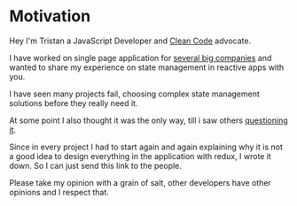 # Motivation

Hey I'm Tristan a JavaScript Developer and [Clean Code](https://www.youtube.com/watch?v=UjhX2sVf0eg) advocate.

I have worked on single page application for [several big companies](https://firsttris.github.io/gatsby-cv/) and wanted to share my experience on state management in reactive apps with you.

I have seen many projects fail, choosing complex state management solutions before they really need it.

At some point I also thought it was the only way, till i saw others [questioning it](https://youtu.be/Q54YDGC_t3Y?t=357). 

Since in every project I had to start again and again explaining why it is not a good idea to design everything in the application with redux, I wrote it down. So I can just send this link to the people.

Please take my opinion with a grain of salt, other developers have other opinions and I respect that.




